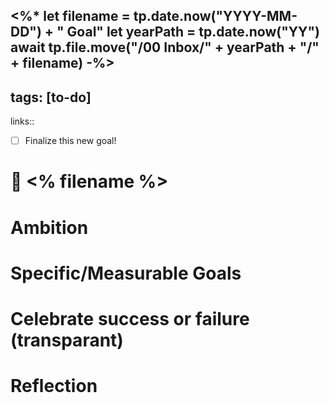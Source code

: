 <%*
let filename = tp.date.now("YYYY-MM-DD") + " Goal"
let yearPath = tp.date.now("YY")
await tp.file.move("/00 Inbox/" + yearPath + "/" + filename)
-%>
---
tags: [to-do]
---
links:: 

- [ ] Finalize this new goal!

# 🚀 <% filename %>

# Ambition

# Specific/Measurable Goals

# Celebrate success or failure (transparant)

# Reflection

